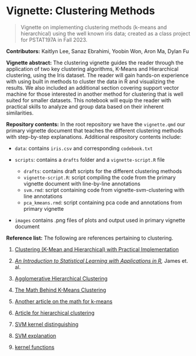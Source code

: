 # Vignette: Clustering Methods

> Vignette on implementing clustering methods (k-means and hierarchical) using the well known iris data; created as a class project for PSTAT197A in Fall 2023.

**Contributors:** Kaitlyn Lee, Sanaz Ebrahimi, Yoobin Won, Aron Ma, Dylan Fu

**Vignette abstract:** The clustering vignette guides the reader through the application of two key clustering algorithms, K-Means and Hierarchical clustering, using the Iris dataset. The reader will gain hands-on experience with using built in methods to cluster the data in R and visualizing the results. We also included an additional section covering support vector machine for those interested in another method for clustering that is well suited for smaller datasets. This notebook will equip the reader with practical skills to analyze and group data based on their inherent similarities.

**Repository contents:** In the root repository we have the `vignette.qmd` our primary vignette document that teaches the different clustering methods with step-by-step explanations. Additional respository contents include:

-   `data`: contains `iris.csv` and corresponding `codebook.txt`

-   `scripts`: contains a `drafts` folder and a `vignette-script.R` file

    -   `drafts`: contains draft scripts for the different clustering methods
    -   `vignette-script.R`: script compiling the code from the primary vignette document with line-by-line annotations
    -   `svm.rmd`: script containing code from vignette-svm-clustering with line annotations
    -   `pca_kmeans.rmd`: script containing pca code and annotations from primary vignette

-   `images` contains .png files of plots and output used in primary vignette document

**Reference list:** The following are references pertaining to clustering.

1.  [Clustering (K-Mean and Hierarchical) with Practical Implementation](https://medium.com/machine-learning-researcher/clustering-k-mean-and-hierarchical-cluster-fa2de08b4a4b)

2.  [*An Introduction to Statistical Learning with Applications in R*](https://www.statlearning.com/)*,* James et. al.

3.  [Agglomerative Hierarchical Clustering](https://online.stat.psu.edu/stat505/lesson/14/14.4)

4.  [The Math Behind K-Means Clustering](https://medium.com/@draj0718/the-math-behind-k-means-clustering-4aa85532085e)

5.  [Another article on the math for k-means](https://heartbeat.comet.ml/understanding-the-mathematics-behind-k-means-clustering-40e1d55e2f4c)

6.  [Article for hierarchical clustering](https://www.learndatasci.com/glossary/hierarchical-clustering/)

7.  [SVM kernel distinguishing](https://www.kdnuggets.com/2016/06/select-support-vector-machine-kernels.html)

8.  [SVM explanation](https://www.ncbi.nlm.nih.gov/pmc/articles/PMC2099486/)

9.  [kernel functions](https://www.analyticsvidhya.com/blog/2021/07/svm-support-vector-machine-algorithm/)
